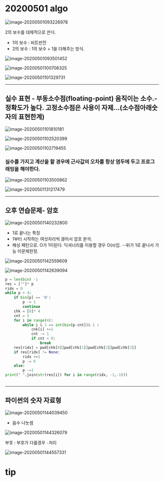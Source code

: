 # 20200501 algo

![image-20200501093226978](C:\Users\peach\AppData\Roaming\Typora\typora-user-images\image-20200501093226978.png)

2의 보수를 대체적으로 쓴다.

- 1의 보수 :  비트반전
- 2의 보수 :  1의 보수 + 1을 더해주는 방식.

![image-20200501093501452](C:\Users\peach\AppData\Roaming\Typora\typora-user-images\image-20200501093501452.png)

![image-20200501100706325](assets/image-20200501100706325.png)

![image-20200501101329731](assets/image-20200501101329731.png)

----------

## 실수 표현 - 부동소수점(floating-point) 움직이는 소수.- 정확도가 높다.  고정소수점은 사용이 자제...(소수점아래숫자의 표현한계)

![image-20200501101810181](assets/image-20200501101810181.png)



![image-20200501102520399](assets/image-20200501102520399.png)



![image-20200501102719455](assets/image-20200501102719455.png)



### 실수를 가지고 계산을 할 경우에 근사값의 오차를 항상 염두에 두고 프로그래밍을 해야한다.



![image-20200501103500862](assets/image-20200501103500862.png)

![image-20200501131217479](assets/image-20200501131217479.png)

------------

## 오후 연습문제- 암호

![image-20200501140232800](assets/image-20200501140232800.png)

- 1로 끝나는 특징
- 1부터 시작하는 여섯자리씩 끊어서 암호 분석.
- 해싱 패턴으로. O가 1이된다. 딕셔너리를 이용할 경우 O(n)임. --뒤가 1로 끝나서 가능 이문제한정.

![image-20200501142559609](assets/image-20200501142559609.png)

![image-20200501142639094](assets/image-20200501142639094.png)

```python
p = len(bin) -1
res = [""]* p
ridx = 0
while p > 4:
    if bin[p] == '0':
        p -= 1
        continue
    chk = [0]* 4
    cnt = 5
    for i in range(4):
        while i & 1 == int(bin[p-cnt])& 1 :
            cnk[i] +=1
            cnt -= 1
            if cnt < 0:
                break
    res[ridx] = pwd[chk[0]]pwd[chk[1]]pwd[chk[2]]pwd[chk[3]]
    if res[ridx] != None:
        ridx +=1
        p -= 6
    else:
        p -=1
print(" ".join(str(res[i]) for i in range(ridx, -1,-1)))
    
```

---------

## 파이썬의 숫자 자료형

![image-20200501144039450](assets/image-20200501144039450.png)

- 음수 나눗셈

![image-20200501144326079](assets/image-20200501144326079.png)

부호 :  부호가 다를경우 `-`처리

![image-20200501144557331](assets/image-20200501144557331.png)





















# tip


